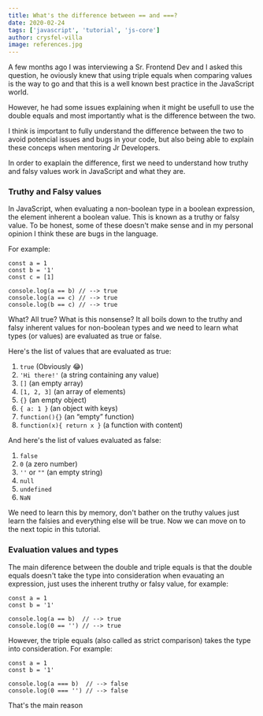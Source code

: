 ```yaml
---
title: What's the difference between == and ===?
date: 2020-02-24
tags: ['javascript', 'tutorial', 'js-core']
author: crysfel-villa
image: references.jpg
---
```

A few months ago I was interviewing a Sr. Frontend Dev and I asked this question, he oviously knew that using triple equals when comparing values is the way to go and that this is a well known best practice in the JavaScript world.

However, he had some issues explaining when it might be usefull to use the double equals and most importantly what is the difference between the two.

I think is important to fully understand the difference between the two to avoid potencial issues and bugs in your code, but also being able to explain these conceps when mentoring Jr Developers.

In order to exaplain the difference, first we need to understand how truthy and falsy values work in JavaScript and what they are.

### Truthy and Falsy values
In JavaScript, when evaluating a non-boolean type in a boolean expression, the element inherent a boolean value. This is known as a truthy or falsy value. To be honest, some of these doesn't make sense and in my personal opinion I think these are bugs in the language.

For example:

```
const a = 1
const b = '1'
const c = [1]

console.log(a == b) // --> true
console.log(a == c) // --> true
console.log(b == c) // --> true
```

What? All true? What is this nonsense? It all boils down to the truthy and falsy inherent values for non-boolean types and we need to learn what types (or values) are evaluated as true or false.

Here's the list of values that are evaluated as true:

1. `true` (Obviously 😂)
1. `'Hi there!'` (a string containing any value)
1. `[]` (an empty array)
1. `[1, 2, 3]` (an array of elements)
1. `{}` (an empty object)
1. `{ a: 1 }` (an object with keys)
1. `function(){}` (an “empty” function)
1. `function(x){ return x }` (a function with content)

And here's the list of values evaluated as false:

1. `false`
1. `0` (a zero number)
1. `''` or `""` (an empty string)
1. `null`
1. `undefined`
1. `NaN`

We need to learn this by memory, don't bather on the truthy values just learn the falsies and everything else will be true. Now we can move on to the next topic in this tutorial.

### Evaluation values and types
The main diference between the double and triple equals is that the double equals doesn't take the type into consideration when evauating an expression, just uses the inherent truthy or falsy value, for example:

```
const a = 1
const b = '1'

console.log(a == b)  // --> true
console.log(0 == '') // --> true
```

However, the triple equals (also called as strict comparison) takes the type into consideration. For example:

```
const a = 1
const b = '1'

console.log(a === b)  // --> false
console.log(0 === '') // --> false
```

That's the main reason 